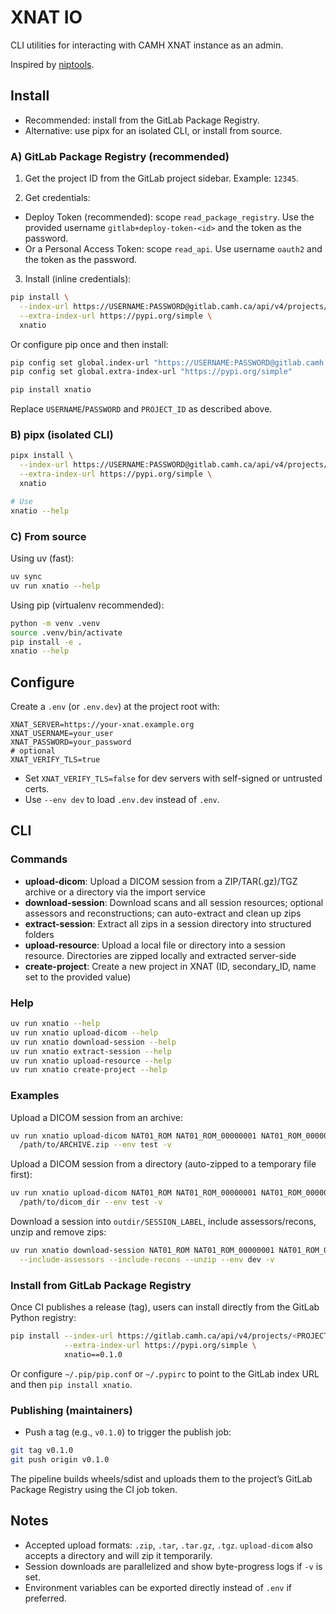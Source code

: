 # XNAT IO

CLI utilities for interacting with CAMH XNAT instance as an admin.

Inspired by [niptools](https://gitlab.camh.ca/xnat/niptools).

## Install

- Recommended: install from the GitLab Package Registry.
- Alternative: use pipx for an isolated CLI, or install from source.

### A) GitLab Package Registry (recommended)

1) Get the project ID from the GitLab project sidebar. Example: `12345`.

2) Get credentials:
- Deploy Token (recommended): scope `read_package_registry`. Use the provided username `gitlab+deploy-token-<id>` and the token as the password.
- Or a Personal Access Token: scope `read_api`. Use username `oauth2` and the token as the password.

3) Install (inline credentials):

```bash
pip install \
  --index-url https://USERNAME:PASSWORD@gitlab.camh.ca/api/v4/projects/PROJECT_ID/packages/pypi/simple \
  --extra-index-url https://pypi.org/simple \
  xnatio
```

Or configure pip once and then install:

```bash
pip config set global.index-url "https://USERNAME:PASSWORD@gitlab.camh.ca/api/v4/projects/PROJECT_ID/packages/pypi/simple"
pip config set global.extra-index-url "https://pypi.org/simple"

pip install xnatio
```

Replace `USERNAME`/`PASSWORD` and `PROJECT_ID` as described above.

### B) pipx (isolated CLI)

```bash
pipx install \
  --index-url https://USERNAME:PASSWORD@gitlab.camh.ca/api/v4/projects/PROJECT_ID/packages/pypi/simple \
  --extra-index-url https://pypi.org/simple \
  xnatio

# Use
xnatio --help
```

### C) From source

Using uv (fast):

```bash
uv sync
uv run xnatio --help
```

Using pip (virtualenv recommended):

```bash
python -m venv .venv
source .venv/bin/activate
pip install -e .
xnatio --help
```

## Configure

Create a `.env` (or `.env.dev`) at the project root with:

```
XNAT_SERVER=https://your-xnat.example.org
XNAT_USERNAME=your_user
XNAT_PASSWORD=your_password
# optional
XNAT_VERIFY_TLS=true
```

- Set `XNAT_VERIFY_TLS=false` for dev servers with self-signed or untrusted certs.
- Use `--env dev` to load `.env.dev` instead of `.env`.

## CLI

### Commands

- **upload-dicom**: Upload a DICOM session from a ZIP/TAR(.gz)/TGZ archive or a directory via the import service
- **download-session**: Download scans and all session resources; optional assessors and reconstructions; can auto-extract and clean up zips
- **extract-session**: Extract all zips in a session directory into structured folders
- **upload-resource**: Upload a local file or directory into a session resource. Directories are zipped locally and extracted server-side
- **create-project**: Create a new project in XNAT (ID, secondary_ID, name set to the provided value)

### Help

```bash
uv run xnatio --help
uv run xnatio upload-dicom --help
uv run xnatio download-session --help
uv run xnatio extract-session --help
uv run xnatio upload-resource --help
uv run xnatio create-project --help
```

### Examples

Upload a DICOM session from an archive:

```bash
uv run xnatio upload-dicom NAT01_ROM NAT01_ROM_00000001 NAT01_ROM_00000001_01_SE01_MR \
  /path/to/ARCHIVE.zip --env test -v
```

Upload a DICOM session from a directory (auto-zipped to a temporary file first):

```bash
uv run xnatio upload-dicom NAT01_ROM NAT01_ROM_00000001 NAT01_ROM_00000001_01_SE01_MR \
  /path/to/dicom_dir --env test -v
```

Download a session into `outdir/SESSION_LABEL`, include assessors/recons, unzip and remove zips:

```bash
uv run xnatio download-session NAT01_ROM NAT01_ROM_00000001 NAT01_ROM_00000001_01_SE01_MR outdir \
  --include-assessors --include-recons --unzip --env dev -v
```

### Install from GitLab Package Registry

Once CI publishes a release (tag), users can install directly from the GitLab Python registry:

```bash
pip install --index-url https://gitlab.camh.ca/api/v4/projects/<PROJECT_ID>/packages/pypi/simple \
            --extra-index-url https://pypi.org/simple \
            xnatio==0.1.0
```

Or configure `~/.pip/pip.conf` or `~/.pypirc` to point to the GitLab index URL and then `pip install xnatio`.

### Publishing (maintainers)

- Push a tag (e.g., `v0.1.0`) to trigger the publish job:

```bash
git tag v0.1.0
git push origin v0.1.0
```

The pipeline builds wheels/sdist and uploads them to the project’s GitLab Package Registry using the CI job token.

## Notes

- Accepted upload formats: `.zip`, `.tar`, `.tar.gz`, `.tgz`. `upload-dicom` also accepts a directory and will zip it temporarily.
- Session downloads are parallelized and show byte-progress logs if `-v` is set.
- Environment variables can be exported directly instead of `.env` if preferred.
